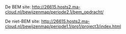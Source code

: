 De BEM site:
http://26615.hosts2.ma-cloud.nl/bewijzenmap/periode2.1/bem_opdracht/

De niet-BEM site:
http://26615.hosts2.ma-cloud.nl/bewijzenmap/periode1.1/pro1/project3/index.html
